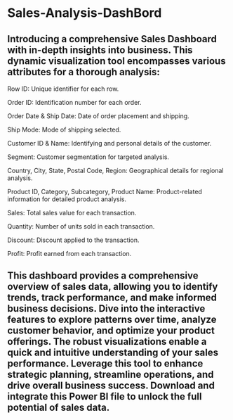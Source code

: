 # Sales-Analysis-DashBord
## Introducing a comprehensive Sales Dashboard with in-depth insights into business. This dynamic visualization tool encompasses various attributes for a thorough analysis:

Row ID: Unique identifier for each row.

Order ID: Identification number for each order.

Order Date & Ship Date: Date of order placement and shipping.

Ship Mode: Mode of shipping selected.

Customer ID & Name: Identifying and personal details of the customer.

Segment: Customer segmentation for targeted analysis.

Country, City, State, Postal Code, Region: Geographical details for regional analysis.

Product ID, Category, Subcategory, Product Name: Product-related information for detailed product analysis.

Sales: Total sales value for each transaction.

Quantity: Number of units sold in each transaction.

Discount: Discount applied to the transaction.

Profit: Profit earned from each transaction.

## This dashboard provides a comprehensive overview of sales data, allowing you to identify trends, track performance, and make informed business decisions. Dive into the interactive features to explore patterns over time, analyze customer behavior, and optimize your product offerings. The robust visualizations enable a quick and intuitive understanding of your sales performance. Leverage this tool to enhance strategic planning, streamline operations, and drive overall business success. Download and integrate this Power BI file to unlock the full potential of sales data.
